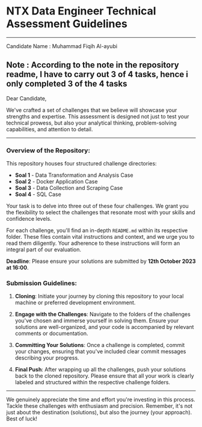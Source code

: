 # NTX Data Engineer Technical Assessment Guidelines

---
Candidate Name : Muhammad Fiqih Al-ayubi

Note :
According to the note in the repository readme, I have to carry out 3 of 4 tasks, hence i only completed 3 of the 4 tasks
---

Dear Candidate,

We've crafted a set of challenges that we believe will showcase your strengths and expertise. This assessment is designed not just to test your technical prowess, but also your analytical thinking, problem-solving capabilities, and attention to detail.

---

### Overview of the Repository:

This repository houses four structured challenge directories: 
- **Soal 1** - Data Transformation and Analysis Case
- **Soal 2** - Docker Application Case
- **Soal 3** - Data Collection and Scraping Case
- **Soal 4** - SQL Case

Your task is to delve into three out of these four challenges. We grant you the flexibility to select the challenges that resonate most with your skills and confidence levels. 

For each challenge, you'll find an in-depth `README.md` within its respective folder. These files contain vital instructions and context, and we urge you to read them diligently. Your adherence to these instructions will form an integral part of our evaluation.

**Deadline**: Please ensure your solutions are submitted by **12th October 2023 at 16:00**.

### Submission Guidelines:

1. **Cloning**: Initiate your journey by cloning this repository to your local machine or preferred development environment.

2. **Engage with the Challenges**: Navigate to the folders of the challenges you've chosen and immerse yourself in solving them. Ensure your solutions are well-organized, and your code is accompanied by relevant comments or documentation.

3. **Committing Your Solutions**: Once a challenge is completed, commit your changes, ensuring that you've included clear commit messages describing your progress.

4. **Final Push**: After wrapping up all the challenges, push your solutions back to the cloned repository. Please ensure that all your work is clearly labeled and structured within the respective challenge folders.

---

We genuinely appreciate the time and effort you're investing in this process. Tackle these challenges with enthusiasm and precision. Remember, it's not just about the destination (solutions), but also the journey (your approach). Best of luck!

